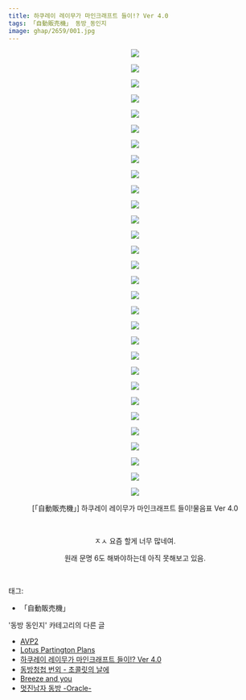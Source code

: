 ```yaml
---
title: 하쿠레이 레이무가 마인크래프트 들이!? Ver 4.0
tags: 「自動販売機」 동방_동인지
image: ghap/2659/001.jpg
---
```

<div class="article">
<p style="text-align: center; clear: none; float: none;"><img src="{{ site.nasurl }}/ghap/2659/001.jpg"/></p>
<p style="text-align: center; clear: none; float: none;"><img src="{{ site.nasurl }}/ghap/2659/002.jpg"/></p>
<p style="text-align: center; clear: none; float: none;"><img src="{{ site.nasurl }}/ghap/2659/003.jpg"/></p>
<p style="text-align: center; clear: none; float: none;"><img src="{{ site.nasurl }}/ghap/2659/004.jpg"/></p>
<p style="text-align: center; clear: none; float: none;"><img src="{{ site.nasurl }}/ghap/2659/005.jpg"/></p>
<p style="text-align: center; clear: none; float: none;"><img src="{{ site.nasurl }}/ghap/2659/006.jpg"/></p>
<p style="text-align: center; clear: none; float: none;"><img src="{{ site.nasurl }}/ghap/2659/007.jpg"/></p>
<p style="text-align: center; clear: none; float: none;"><img src="{{ site.nasurl }}/ghap/2659/008.jpg"/></p>
<p style="text-align: center; clear: none; float: none;"><img src="{{ site.nasurl }}/ghap/2659/009.jpg"/></p>
<p style="text-align: center; clear: none; float: none;"><img src="{{ site.nasurl }}/ghap/2659/010.jpg"/></p>
<p style="text-align: center; clear: none; float: none;"><img src="{{ site.nasurl }}/ghap/2659/011.jpg"/></p>
<p style="text-align: center; clear: none; float: none;"><img src="{{ site.nasurl }}/ghap/2659/012.jpg"/></p>
<p style="text-align: center; clear: none; float: none;"><img src="{{ site.nasurl }}/ghap/2659/013.jpg"/></p>
<p style="text-align: center; clear: none; float: none;"><img src="{{ site.nasurl }}/ghap/2659/014.jpg"/></p>
<p style="text-align: center; clear: none; float: none;"><img src="{{ site.nasurl }}/ghap/2659/015.jpg"/></p>
<p style="text-align: center; clear: none; float: none;"><img src="{{ site.nasurl }}/ghap/2659/016.jpg"/></p>
<p style="text-align: center; clear: none; float: none;"><img src="{{ site.nasurl }}/ghap/2659/017.jpg"/></p>
<p style="text-align: center; clear: none; float: none;"><img src="{{ site.nasurl }}/ghap/2659/018.jpg"/></p>
<p style="text-align: center; clear: none; float: none;"><img src="{{ site.nasurl }}/ghap/2659/019.jpg"/></p>
<p style="text-align: center; clear: none; float: none;"><img src="{{ site.nasurl }}/ghap/2659/020.jpg"/></p>
<p style="text-align: center; clear: none; float: none;"><img src="{{ site.nasurl }}/ghap/2659/021.jpg"/></p>
<p style="text-align: center; clear: none; float: none;"><img src="{{ site.nasurl }}/ghap/2659/022.jpg"/></p>
<p style="text-align: center; clear: none; float: none;"><img src="{{ site.nasurl }}/ghap/2659/023.jpg"/></p>
<p style="text-align: center; clear: none; float: none;"><img src="{{ site.nasurl }}/ghap/2659/024.jpg"/></p>
<p style="text-align: center; clear: none; float: none;"><img src="{{ site.nasurl }}/ghap/2659/025.jpg"/></p>
<p style="text-align: center; clear: none; float: none;"><img src="{{ site.nasurl }}/ghap/2659/026.jpg"/></p>
<p style="text-align: center; clear: none; float: none;"><img src="{{ site.nasurl }}/ghap/2659/027.jpg"/></p>
<p style="text-align: center; clear: none; float: none;"><img src="{{ site.nasurl }}/ghap/2659/028.jpg"/></p>
<p style="text-align: center; clear: none; float: none;"><img src="{{ site.nasurl }}/ghap/2659/029.jpg"/></p>
<p style="text-align: center; clear: none; float: none;"><img src="{{ site.nasurl }}/ghap/2659/030.jpg"/></p>
<p style="text-align: center; clear: none; float: none;">[「自動販売機」] 하쿠레이 레이무가 마인크래프트 들이!물음표 Ver 4.0</p>
<p style="text-align: center; clear: none; float: none;"><br/></p>
<p style="text-align: center; clear: none; float: none;">ㅈㅅ 요즘 할게 너무 많네여.</p>
<p style="text-align: center; clear: none; float: none;">원래 문명 6도 해봐야하는데 아직 못해보고 있음.</p>
<p><br/></p>
</div><div class="tagTrail">
<p>태그: </p>
<ul>
<li>「自動販売機」</li>
</ul>
</div><div class="another">
<p>'동방 동인지' 카테고리의 다른 글</p>
<ul>
<li><a href="/2016-10-22-ghap_2661">AVP2</a></li>
<li><a href="/2016-10-22-ghap_2660">Lotus Partington Plans</a></li>
<li><a href="/2016-10-22-ghap_2659">하쿠레이 레이무가 마인크래프트 들이!? Ver 4.0</a></li>
<li><a href="/2016-10-21-ghap_2658">동방청첩 번외 - 초콜릿의 날에</a></li>
<li><a href="/2016-10-21-ghap_2656">Breeze and you</a></li>
<li><a href="/2016-10-21-ghap_2655">멋진남자 동방 -Oracle-</a></li>
</ul>
</div><div class="cb_module cb_fluid">
<div class="cb_wrt cb_profile">
</div><!-- commentList close -->
</div>